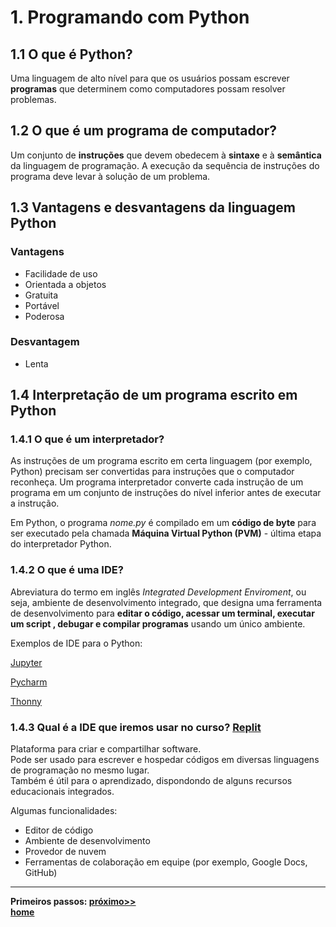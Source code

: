 # 1. Programando com Python

## 1.1 O que é Python?
Uma linguagem de alto nível para que os usuários possam escrever **programas** que determinem como computadores possam resolver problemas.

## 1.2 O que é um programa de computador?
Um conjunto de **instruções** que devem obedecem à **sintaxe** e à **semântica** da linguagem de programação. A execução da sequência de instruções do programa deve levar à solução de um problema.

## 1.3 Vantagens e desvantagens da linguagem Python

### Vantagens
- Facilidade de uso
- Orientada a objetos
- Gratuita
- Portável
- Poderosa

### Desvantagem
- Lenta

## 1.4 Interpretação de um programa escrito em Python

### 1.4.1 O que é um interpretador?
As instruções de um programa escrito em certa linguagem (por exemplo, Python) precisam ser convertidas para instruções que o computador reconheça. Um programa interpretador converte cada instrução de um programa em um conjunto de instruções do nível inferior antes de executar a instrução.

Em Python, o programa *nome.py* é compilado em um **código de byte** para ser executado pela chamada **Máquina Virtual Python (PVM)** - última etapa do interpretador Python.

### 1.4.2 O que é uma IDE?
Abreviatura do termo em inglês *Integrated Development Enviroment*, ou seja, ambiente de desenvolvimento integrado, 
que designa uma ferramenta de desenvolvimento para **editar o código, acessar um terminal, executar um script , debugar e compilar programas**
usando um único ambiente.

Exemplos de IDE para o Python:

[Jupyter](https://jupyter.org/)

[Pycharm](https://www.jetbrains.com/pycharm/)

[Thonny](https://thonny.org/)

### 1.4.3 Qual é a IDE que iremos usar no curso? [Replit](https://replit.com/site/ide)
Plataforma para criar e compartilhar software.  
Pode ser usado para escrever e hospedar códigos em diversas linguagens de programação no mesmo lugar.  
Também é útil para o aprendizado, dispondondo de alguns recursos educacionais integrados.

Algumas funcionalidades:
- Editor de código
- Ambiente de desenvolvimento
- Provedor de nuvem
- Ferramentas de colaboração em equipe (por exemplo, Google Docs, GitHub)

___ 
**Primeiros passos: [próximo>>](prog_replit.md)**  
**[home](https://claytonjasilva.github.io/progPython_aulas.html)**
